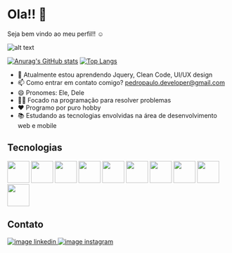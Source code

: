
<!--
**PedroPaulo-jav/PedroPaulo-jav** is a ✨ _special_ ✨ repository because its `README.md` (this file) appears on your GitHub profile.
### Hi there 👋

Here are some ideas to get you started:

- 🔭 I’m currently working on ...
- 🌱 I’m currently learning ...
- 👯 Estou procurando colaborar em ...
- 🤔 Estou procurando ajuda com ...
- 💬 Ask me about ...
- 📫 How to reach me: ...
- 😄 Pronouns: ...
- ⚡ Fun fact: ...
-->

# Ola!! 👋

Seja bem vindo ao meu perfil!! ☺

![alt text](https://github.com/Pyedrown/Pyedrown/blob/master/home.gif)

[![Anurag's GitHub stats](https://github-readme-stats.vercel.app/api?username=Pyedrown&theme=tokyonight&line_height=20)](https://github.com/anuraghazra/github-readme-stats)
[![Top Langs](https://github-readme-stats.vercel.app/api/top-langs/?username=Pyedrown&theme=tokyonight&layout=compact&card_width=230)](https://github.com/anuraghazra/github-readme-stats)

- 🌱 Atualmente estou aprendendo Jquery, Clean Code, UI/UX design
- 📫 Como entrar em contato comigo? pedropaulo.developer@gmail.com
- 😄 Pronomes: Ele, Dele
- :man_technologist: Focado na programação para resolver problemas
- ❤ Programo por puro hobby
- 📚 Estudando as tecnologias envolvidas na área de desenvolvimento web e mobile

## Tecnologias
<div style="display: inline-block;">
  <img width="50" height="50" src="https://cdn.jsdelivr.net/gh/devicons/devicon/icons/html5/html5-original.svg" />
  <img width="50" height="50" src="https://cdn.jsdelivr.net/gh/devicons/devicon/icons/css3/css3-original.svg" />
  <img width="50" height="50" src="https://cdn.jsdelivr.net/gh/devicons/devicon/icons/javascript/javascript-original.svg" />
  <img width="50" height="50" src="https://cdn.jsdelivr.net/gh/devicons/devicon/icons/typescript/typescript-original.svg" />
  <img width="50" height="50" src="https://cdn.jsdelivr.net/gh/devicons/devicon/icons/react/react-original.svg" />
  <img width="50" height="50" src="https://cdn.jsdelivr.net/gh/devicons/devicon/icons/vuejs/vuejs-original.svg" />
  <img width="50" height="50" src="https://cdn.jsdelivr.net/gh/devicons/devicon/icons/sass/sass-original.svg" />
  <img width="50" height="50" src="https://cdn.jsdelivr.net/gh/devicons/devicon/icons/gulp/gulp-plain.svg" />
  <img width="50" height="50" src="https://cdn.jsdelivr.net/gh/devicons/devicon/icons/webpack/webpack-original.svg" />
  <img width="50" height="50" src="https://cdn.jsdelivr.net/gh/devicons/devicon/icons/electron/electron-original.svg" />
</div>

## Contato
<div style="display: inline-block;">
  <a href="https://www.linkedin.com/in/pedro-paulo-082b82201/" target="_blank">
    <img src="https://img.shields.io/badge/LinkedIn-0077B5?style=for-the-badge&logo=linkedin&logoColor=white" alt="image linkedin"/>
  </a>
  <a href="https://www.instagram.com/pyedrown/" target="_blank">
    <img src="https://img.shields.io/badge/Instagram-E4405F?style=for-the-badge&logo=instagram&logoColor=white" alt="image instagram"/>
  </a>
</div>
